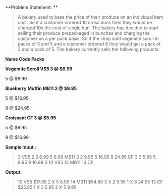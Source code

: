 **Problem Statement: **

>A bakery used to base the price of their produce on an individual item cost. So if a customer ordered 10
>cross buns then they would be charged 10x the cost of single bun. The bakery has decided to start
>selling their produce prepackaged in bunches and charging the customer on a per pack basis. So if the
>shop sold vegemite scroll in packs of 3 and 5 and a customer ordered 8 they would get a pack of 3 and
>a pack of 5. The bakery currently sells the following products:

**Name Code Packs**

**Vegemite Scroll VS5 3 @ $6.99**

5 @ $8.99

**Blueberry Muffin MB11 2 @ $9.95**

5 @ $16.95

8 @ $24.95

**Croissant CF 3 @ $5.95**

5 @ $9.95

9 @ $16.99


**Sample Input :** 
>3
>VS5 2
>3 6.99
>5 8.99
>MB11 3
>2 9.95
>5 16.95
>8 24.95
>CF 3
>3 5.95
>5 9.95
>9 16.99
>3
>10 VS5
>14 MB11
>13 CF

**Output:**
>10 VS5 $17.98
>2 X 5 8.99
>14 MB11 $54.80
>3 X 2 9.95
>1 X 8 24.95
>13 CF $25.85
>1 X 3 5.95
>2 X 5 9.95
